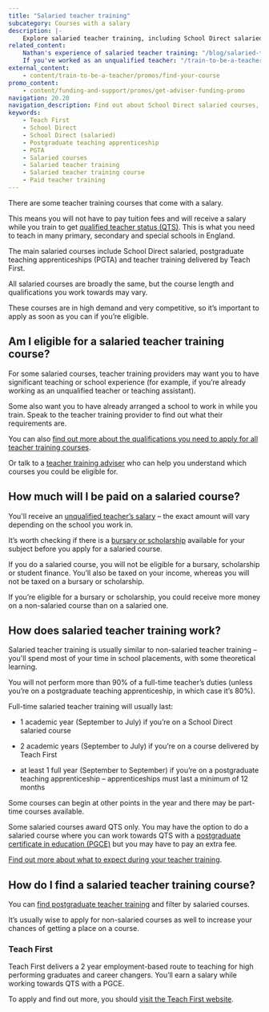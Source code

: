 ```yaml
---
title: "Salaried teacher training"
subcategory: Courses with a salary
description: |-
    Explore salaried teacher training, including School Direct salaried courses, postgraduate teaching apprenticeships and training delivered by Teach First.
related_content:
    Nathan's experience of salaried teacher training: "/blog/salaried-teacher-training-classroom-learning"
    If you've worked as an unqualified teacher: "/train-to-be-a-teacher/assessment-only-route-to-qts"
external_content:
    - content/train-to-be-a-teacher/promos/find-your-course
promo_content:
    - content/funding-and-support/promos/get-adviser-funding-promo
navigation: 20.20
navigation_description: Find out about School Direct salaried courses, postgraduate teaching apprenticeships and training delivered by Teach First.
keywords:
    - Teach First
    - School Direct
    - School Direct (salaried)
    - Postgraduate teaching apprenticeship
    - PGTA
    - Salaried courses
    - Salaried teacher training
    - Salaried teacher training course
    - Paid teacher training
---
```


There are some teacher training courses that come with a salary. 

This means you will not have to pay tuition fees and will receive a salary while you train to get [qualified teacher status (QTS)](/train-to-be-a-teacher/what-is-qts). This is what you need to teach in many primary, secondary and special schools in England. 

The main salaried courses include School Direct salaried, postgraduate teaching apprenticeships (PGTA) and teacher training delivered by Teach First.

All salaried courses are broadly the same, but the course length and qualifications you work towards may vary.

These courses are in high demand and very competitive, so it’s important to apply as soon as you can if you’re eligible. 

## Am I eligible for a salaried teacher training course? 

For some salaried courses, teacher training providers may want you to have significant teaching or school experience (for example, if you’re already working as an unqualified teacher or teaching assistant).  

Some also want you to have already arranged a school to work in while you train. Speak to the teacher training provider to find out what their requirements are. 

You can also [find out more about the qualifications you need to apply for all teacher training courses](/is-teaching-right-for-me/qualifications-you-need-to-teach). 

Or talk to a [teacher training adviser](/teacher-training-advisers) who can help you understand which courses you could be eligible for. 

## How much will I be paid on a salaried course? 

You'll receive an [unqualified teacher’s salary](/is-teaching-right-for-me/teacher-pay-and-benefits) – the exact amount will vary depending on the school you work in. 

It’s worth checking if there is a [bursary or scholarship](/funding-and-support/scholarships-and-bursaries) available for your subject before you apply for a salaried course. 

If you do a salaried course, you will not be eligible for a bursary, scholarship or student finance. You’ll also be taxed on your income, whereas you will not be taxed on a bursary or scholarship. 

If you’re eligible for a bursary or scholarship, you could receive more money on a non-salaried course than on a salaried one. 

## How does salaried teacher training work? 

Salaried teacher training is usually similar to non-salaried teacher training – you'll spend most of your time in school placements, with some theoretical learning. 

You will not perform more than 90% of a full-time teacher’s duties (unless you’re on a postgraduate teaching apprenticeship, in which case it’s 80%). 

Full-time salaried teacher training will usually last: 

* 1 academic year (September to July) if you’re on a School Direct salaried course 

* 2 academic years (September to July) if you’re on a course delivered by Teach First 

* at least 1 full year (September to September) if you’re on a postgraduate teaching apprenticeship – apprenticeships must last a minimum of 12 months 

Some courses can begin at other points in the year and there may be part-time courses available. 

Some salaried courses award QTS only. You may have the option to do a salaried course where you can work towards QTS with a [postgraduate certificate in education (PGCE)](/train-to-be-a-teacher/what-is-a-pgce) but you may have to pay an extra fee. 

[Find out more about what to expect during your teacher training](/train-to-be-a-teacher/initial-teacher-training). 

## How do I find a salaried teacher training course? 

You can [find postgraduate teacher training](https://www.find-postgraduate-teacher-training.service.gov.uk/) and filter by salaried courses. 

It’s usually wise to apply for non-salaried courses as well to increase your chances of getting a place on a course. 

### Teach First 

Teach First delivers a 2 year employment-based route to teaching for high performing graduates and career changers. You’ll earn a salary while working towards QTS with a PGCE. 

To apply and find out more, you should [visit the Teach First website](https://www.teachfirst.org.uk/).
